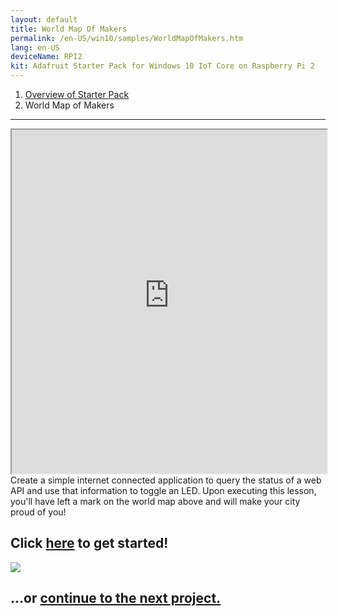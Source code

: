 ```yaml
---
layout: default
title: World Map Of Makers
permalink: /en-US/win10/samples/WorldMapOfMakers.htm
lang: en-US
deviceName: RPI2
kit: Adafruit Starter Pack for Windows 10 IoT Core on Raspberry Pi 2
---
```


<ol class="breadcrumb">
  <li><a href="{{site.baseurl}}/{{page.lang}}/AdafruitMakerKit.htm">Overview of Starter Pack</a></li>
  <li class="active">World Map of Makers</li>
</ol>
<hr/>
<iframe class="maker-kit" scrolling="no" src="https://adafruitsample.azurewebsites.net/cardViewer?lesson=201" width="100%" height="550px"></iframe>


<div class="row">
      Create a simple internet connected application to query the status of a web API and use that information to toggle an LED.
      Upon executing this lesson, you'll have left a mark on the world map above and will make your city proud of you!
</div>
<div class="row projectRow">
  <div class="col-md-6 col-sm-12">
    <h2 class="text-center maker-kit">Click <a target="_blank" href="http://www.hackster.io/projects/12721?auth_token=b26be92d375bc16823077bd874693e9c">here</a> to get started!</h2>
  </div>
  <div class="col-md-6 col-sm-12">
    <img src="{{site.baseurl}}/images/AdafruitStarterPack/WebBlinkyNoMap.jpg">
  </div>
</div>
<div class="row lineTop">
  <div class="col-md-6 col-md-offset-6 col-sm-12 text-right">
    <h2 class="maker-kit">...or <a href="http://www.hackster.io/projects/12723?auth_token=1ea83680196dbebca4f47216650521ed"> continue to the next project.</a></h2>
  </div>
</div>
